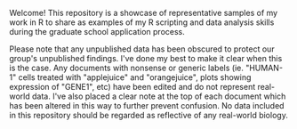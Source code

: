 Welcome! This repository is a showcase of representative samples of my work in R to share as examples of my R scripting and data analysis skills during the graduate school application process.

Please note that any unpublished data has been obscured to protect our group's unpublished findings. I've done my best to make it clear when this is the case. Any documents with nonsense or generic labels (ie. "HUMAN-1" cells treated with "applejuice" and "orangejuice", plots showing expression of "GENE1", etc) have been edited and do not represent real-world data. I've also placed a clear note at the top of each document which has been altered in this way to further prevent confusion. No data included in this repository should be regarded as reflective of any real-world biology.
